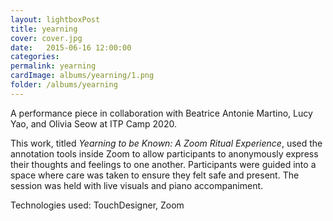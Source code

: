 ```yaml
---
layout: lightboxPost
title: yearning
cover: cover.jpg
date:   2015-06-16 12:00:00
categories: 
permalink: yearning
cardImage: albums/yearning/1.png
folder: /albums/yearning
---
```


A performance piece in collaboration with Beatrice Antonie Martino, Lucy Yao, and Olivia Seow at ITP Camp 2020.

<!--more-->

This work, titled *Yearning to be Known: A Zoom Ritual Experience*, used the annotation tools inside Zoom to allow participants to anonymously express their thoughts and feelings to one another.
Participants were guided into a space where care was taken to ensure they felt safe and present.
The session was held with live visuals and piano accompaniment.

Technologies used: TouchDesigner, Zoom
